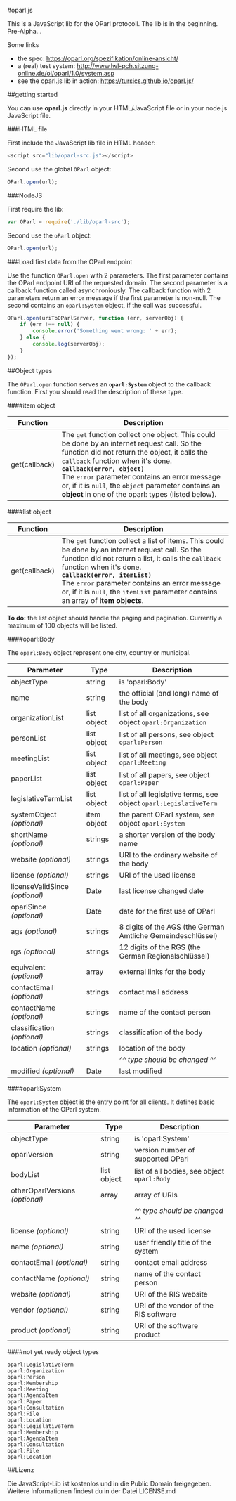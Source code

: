 #oparl.js

This is a JavaScript lib for the OParl protocoll. The lib is in the beginning. Pre-Alpha...

Some links
- the spec: https://oparl.org/spezifikation/online-ansicht/
- a (real) test system: http://www.lwl-pch.sitzung-online.de/oi/oparl/1.0/system.asp
- see the oparl.js lib in action: https://tursics.github.io/oparl.js/

##getting started

You can use **oparl.js** directly in your HTML/JavaScript file or in your node.js JavaScript file.

###HTML file

First include the JavaScript lib file in HTML header:

```javascript
<script src="lib/oparl-src.js"></script>
```

Second use the global ```OParl``` object:

```javascript
OParl.open(url);
```

###NodeJS

First require the lib:

```javascript
var OParl = require('./lib/oparl-src');
```

Second use the ```oParl``` object:

```javascript
OParl.open(url);
```

###Load first data from the OParl endpoint

Use the function ```OParl.open``` with 2 parameters. The first parameter contains the OParl endpoint URI of the requested domain.
The second parameter is a callback function called asynchroniously. The callback function with 2 parameters return an error message if the first parameter is non-null.
The second contains an ```oparl:System``` object, if the call was successful.

```javascript
OParl.open(uriToOParlServer, function (err, serverObj) {
	if (err !== null) {
		console.error('Something went wrong: ' + err);
	} else {
		console.log(serverObj);
	}
});
```
##Object types

The ```OParl.open``` function serves an **```oparl:System```** object to the callback function. First you should read the description of these type.

####item object

|Function      |Description
|--------------|------------
|get(callback) |The ```get``` function collect one object. This could be done by an internet request call. So the function did not return the object, it calls the ```callback``` function when it's done.<br>**```callback(error, object)```**<br>The ```error``` parameter contains an error message or, if it is ```null```, the ```object``` parameter contains an **object** in one of the oparl: types (listed below).

####list object

|Function      |Description
|--------------|------------
|get(callback) |The ```get``` function collect a list of items. This could be done by an internet request call. So the function did not return a list, it calls the ```callback``` function when it's done.<br>**```callback(error, itemList)```**<br>The ```error``` parameter contains an error message or, if it is ```null```, the ```itemList``` parameter contains an array of **item objects**.

**To do:** the list object should handle the paging and pagination. Currently a maximum of 100 objects will be listed.

####oparl:Body

The ```oparl:Body``` object represent one city, country or municipal.

|Parameter                       |Type        |Description
|--------------------------------|------------|-----------------------------------------------
|objectType                      |string      |is 'oparl:Body'
|name                            |string      |the official (and long) name of the body
|organizationList                |list object |list of all organizations, see object ```oparl:Organization```
|personList                      |list object |list of all persons, see object ```oparl:Person```
|meetingList                     |list object |list of all meetings, see object ```oparl:Meeting```
|paperList                       |list object |list of all papers, see object ```oparl:Paper```
|legislativeTermList             |list object |list of all legislative terms, see object ```oparl:LegislativeTerm```
|systemObject       *(optional)* |item object |the parent OParl system, see object ```oparl:System```
|shortName          *(optional)* |strings     |a shorter version of the body name
|website            *(optional)* |strings     |URI to the ordinary website of the body
|license            *(optional)* |strings     |URI of the used license
|licenseValidSince  *(optional)* |Date        |last license changed date
|oparlSince         *(optional)* |Date        |date for the first use of OParl
|ags                *(optional)* |strings     |8 digits of the AGS (the German Amtliche Gemeindeschlüssel)
|rgs                *(optional)* |strings     |12 digits of the RGS (the German Regionalschlüssel)
|equivalent         *(optional)* |array       |external links for the body
|contactEmail       *(optional)* |strings     |contact mail address
|contactName        *(optional)* |strings     |name of the contact person
|classification     *(optional)* |strings     |classification of the body
|location           *(optional)* |strings     |location of the body
|                                |            |*^^ type should be changed ^^*
|modified           *(optional)* |Date        |last modified

####oparl:System

The ```oparl:System``` object is the entry point for all clients. It defines basic information of the OParl system.

|Parameter                       |Type        |Description
|--------------------------------|------------|-----------------------------------------------
|objectType                      |string      |is 'oparl:System'
|oparlVersion                    |string      |version number of supported OParl
|bodyList                        |list object |list of all bodies, see object ```oparl:Body```
|otherOparlVersions *(optional)* |array       |array of URIs
|                                |            |*^^ type should be changed ^^*
|license            *(optional)* |string      |URI of the used license
|name               *(optional)* |string      |user friendly title of the system
|contactEmail       *(optional)* |string      |contact email address
|contactName        *(optional)* |string      |name of the contact person
|website            *(optional)* |string      |URI of the RIS website
|vendor             *(optional)* |string      |URI of the vendor of the RIS software
|product            *(optional)* |string      |URI of the software product

####not yet ready object types

    oparl:LegislativeTerm
    oparl:Organization
    oparl:Person
    oparl:Membership
    oparl:Meeting
    oparl:AgendaItem
    oparl:Paper
    oparl:Consultation
    oparl:File
    oparl:Location
    oparl:LegislativeTerm
    oparl:Membership
    oparl:AgendaItem
    oparl:Consultation
    oparl:File
    oparl:Location

##Lizenz

Die JavaScript-Lib ist kostenlos und in die Public Domain freigegeben. Weitere Informationen findest du in der Datei LICENSE.md
